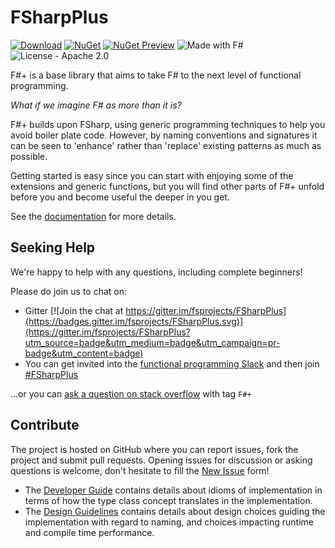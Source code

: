 # FSharpPlus

[![Download](https://img.shields.io/nuget/dt/FSharpPlus.svg)](https://www.nuget.org/packages/FSharpPlus)
[![NuGet](https://img.shields.io/nuget/v/FSharpPlus.svg)](https://www.nuget.org/packages/FSharpPlus)
[![NuGet Preview](https://img.shields.io/nuget/vpre/FSharpPlus.svg?label=pre)](https://www.nuget.org/packages/FSharpPlus/absoluteLatest)
![Made with F#](https://img.shields.io/github/languages/top/fsprojects/FSharpPlus?color=%23b845fc)
![License - Apache 2.0](https://img.shields.io/github/license/fsprojects/FSharpPlus?color=%23FF957D)


F#+ is a base library that aims to take F# to the next level of functional
programming.

*What if we imagine F# as more than it is?*

F#+ builds upon FSharp, using generic programming techniques to help
you avoid boiler plate code.  However, by naming conventions and signatures
it can be seen to 'enhance' rather than 'replace' existing patterns as much
as possible.

Getting started is easy since you can start with enjoying some of the extensions
and generic functions, but you will find other parts of F#+ unfold before you
and become useful the deeper in you get.

See the [documentation](//fsprojects.github.io/FSharpPlus) for more details.

## Seeking Help

We're happy to help with any questions, including complete beginners!

Please do join us to chat on:

- Gitter
  [![Join the chat at https://gitter.im/fsprojects/FSharpPlus](https://badges.gitter.im/fsprojects/FSharpPlus.svg)](https://gitter.im/fsprojects/FSharpPlus?utm_source=badge&utm_medium=badge&utm_campaign=pr-badge&utm_content=badge)
- You can get invited into the [functional programming Slack](https://app.slack.com/client/T0432GV8P/CTT70ER47) and then join [#FSharpPlus](https://functionalprogramming.slack.com/join/shared_invite/zt-svowkzcg-6xzAuVrUtINX7swWuhjHUw#/shared-invite/email)

...or you can [ask a question on stack overflow](https://stackoverflow.com/questions/ask?tags=f%23%2b)
with tag `F#+`

## Contribute

The project is hosted on GitHub where you can report issues, fork the project and submit pull requests.
Opening issues for discussion or asking questions is welcome, don't hesitate to fill the [New Issue](issues/new) form!

* The [Developer Guide](DEVELOPER_GUIDE.md) contains details about idioms of implementation in terms of how the type class concept translates in the implementation.
* The [Design Guidelines](DESIGN_GUIDELINES.md) contains details about design choices guiding the implementation with regard to naming, and choices impacting runtime and compile time performance.
